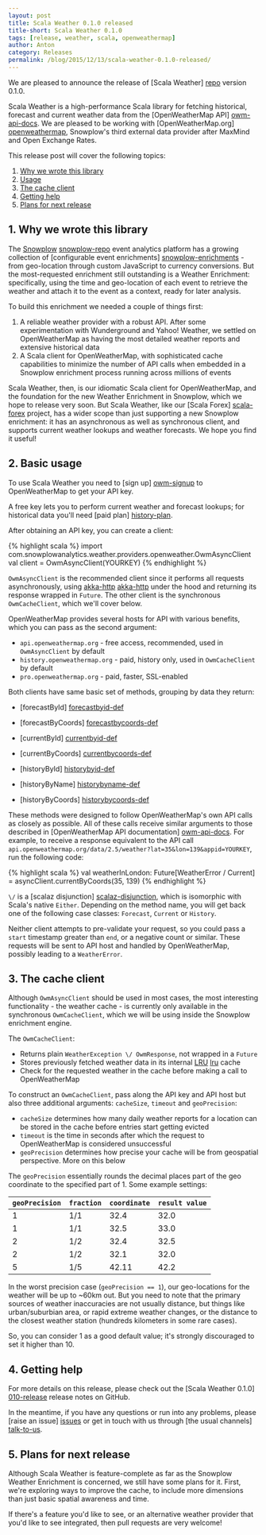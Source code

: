 ```yaml
---
layout: post
title: Scala Weather 0.1.0 released
title-short: Scala Weather 0.1.0
tags: [release, weather, scala, openweathermap]
author: Anton
category: Releases
permalink: /blog/2015/12/13/scala-weather-0.1.0-released/
---
```


We are pleased to announce the release of [Scala Weather] [repo] version 0.1.0.

Scala Weather is a high-performance Scala library for fetching historical, forecast and current weather data from the [OpenWeatherMap API] [owm-api-docs].
We are pleased to be working with [OpenWeatherMap.org] [openweathermap], Snowplow's third external data provider after MaxMind and Open Exchange Rates.

This release post will cover the following topics:

1. [Why we wrote this library](/blog/2015/12/13/scala-weather-0.1.0-released/#rationale)
2. [Usage](/blog/2015/12/13/scala-weather-0.1.0-released/#usage)
3. [The cache client](/blog/2015/12/13/scala-weather-0.1.0-released/#cache)
4. [Getting help](/blog/2015/12/13/scala-weather-0.1.0-released/#help)
5. [Plans for next release](/blog/2015/12/13/scala-weather-0.1.0-released/#roadmap)

<!--more-->

<h2 id="rationale">1. Why we wrote this library</h2>

The [Snowplow] [snowplow-repo] event analytics platform has a growing collection of [configurable event enrichments] [snowplow-enrichments] - from geo-location through custom JavaScript to currency conversions. But the most-requested enrichment still outstanding is a Weather Enrichment: specifically, using the time and geo-location of each event to retrieve the weather and attach it to the event as a context, ready for later analysis.

To build this enrichment we needed a couple of things first:

1. A reliable weather provider with a robust API. After some experimentation with Wunderground and Yahoo! Weather, we settled on OpenWeatherMap as having the most detailed weather reports and extensive historical data
2. A Scala client for OpenWeatherMap, with sophisticated cache capabilities to minimize the number of API calls when embedded in a Snowplow enrichment process running across millions of events

Scala Weather, then, is our idiomatic Scala client for OpenWeatherMap, and the foundation for the new Weather Enrichment in Snowplow, which we hope to release very soon. But Scala Weather, like our [Scala Forex] [scala-forex] project, has a wider scope than just supporting a new Snowplow enrichment: it has an asynchronous as well as synchronous client, and supports current weather lookups and weather forecasts. We hope you find it useful!

<h2 id="usage">2. Basic usage</h2>

To use Scala Weather you need to [sign up] [owm-signup] to OpenWeatherMap to get your API key.

A free key lets you to perform current weather and forecast lookups; for historical data you'll need [paid plan] [history-plan].

After obtaining an API key, you can create a client:

{% highlight scala %}
import com.snowplowanalytics.weather.providers.openweather.OwmAsyncClient
val client = OwmAsyncClient(YOURKEY)
{% endhighlight %}

`OwmAsyncClient` is the recommended client since it performs all requests asynchronously, using [akka-http] [akka-http] under the hood and returning its response wrapped in `Future`. The other client is the synchronous `OwmCacheClient`, which we'll cover below.

OpenWeatherMap provides several hosts for API with various benefits, which you can pass as the second argument:

+ `api.openweathermap.org` - free access, recommended, used in `OwmAsyncClient` by default
+ `history.openweathermap.org` - paid, history only, used in `OwmCacheClient` by default
+ `pro.openweathermap.org` - paid, faster, SSL-enabled

Both clients have same basic set of methods, grouping by data they return:

+ [forecastById] [forecastbyid-def]
+ [forecastByCoords] [forecastbycoords-def]

+ [currentById] [currentbyid-def]
+ [currentByCoords] [currentbycoords-def]

+ [historyById] [historybyid-def]
+ [historyByName] [historybyname-def]
+ [historyByCoords] [historybycoords-def]

These methods were designed to follow OpenWeatherMap's own API calls as closely as possible. All of these calls receive similar arguments to those described in [OpenWeatherMap API documentation] [owm-api-docs]. For example, to receive a response equivalent to the API call `api.openweathermap.org/data/2.5/weather?lat=35&lon=139&appid=YOURKEY`, run the following code:

{% highlight scala %}
val weatherInLondon: Future[WeatherError \/ Current] = asyncClient.currentByCoords(35, 139)
{% endhighlight %}

`\/` is a [scalaz disjunction] [scalaz-disjunction], which is isomorphic with Scala's native `Either`. Depending on the method name, you will get back one of the following case classes: `Forecast`, `Current` or `History`.

Neither client attempts to pre-validate your request, so you could pass a `start` timestamp greater than `end`, or a negative count or similar. These requests will be sent to API host and handled by OpenWeatherMap, possibly leading to a `WeatherError`.

<h2 id="cache">3. The cache client</h2>

Although `OwmAsyncClient` should be used in most cases, the most interesting functionality - the weather cache - is currently only available in the synchronous `OwmCacheClient`, which we will be using inside the Snowplow enrichment engine.

The `OwmCacheClient`:

* Returns plain `WeatherException \/ OwmResponse`, not wrapped in a `Future`
* Stores previously fetched weather data in its internal [LRU] [lru] cache
* Check for the requested weather in the cache before making a call to OpenWeatherMap

To construct an `OwmCacheClient`, pass along the API key and API host but also three additional arguments: `cacheSize`, `timeout` and `geoPrecision`:

* `cacheSize` determines how many daily weather reports for a location can be stored in the cache before entries start getting evicted
* `timeout` is the time in seconds after which the request to OpenWeatherMap is considered unsuccessful
* `geoPrecision` determines how precise your cache will be from geospatial perspective. More on this below

The `geoPrecision` essentially rounds the decimal places part of the geo coordinate to the specified part of 1. Some example settings:

|  `geoPrecision` |  `fraction` |  `coordinate` |  `result value` |
|:----------------|:------------|:--------------|:----------------|
|  1              |  1/1        |  32.4         |  32.0           |
|  1              |  1/1        |  32.5         |  33.0           |
|  2              |  1/2        |  32.4         |  32.5           |
|  2              |  1/2        |  32.1         |  32.0           |
|  5              |  1/5        |  42.11        |  42.2           |

In the worst precision case (`geoPrecision == 1`), our geo-locations for the weather will be up to ~60km out. But you need to note that the primary sources of weather inaccuracies are not usually distance, but things like urban/suburbian area, or rapid extreme weather changes, or the distance to the closest weather station (hundreds kilometers in some rare cases).

So, you can consider 1 as a good default value; it's strongly discouraged to set it higher than 10.

<h2 id="help">4. Getting help</h2>

For more details on this release, please check out the [Scala Weather 0.1.0] [010-release] release notes on GitHub.

In the meantime, if you have any questions or run into any problems, please [raise an issue] [issues] or get in touch with us through [the usual channels] [talk-to-us].

<h2 id="roadmap">5. Plans for next release</h2>

Although Scala Weather is feature-complete as far as the Snowplow Weather Enrichment is concerned, we still have some plans for it. First, we're exploring ways to improve the cache, to include more dimensions than just basic spatial awareness and time.

If there's a feature you'd like to see, or an alternative weather provider that you'd like to see integrated, then pull requests are very welcome!

[snowplow-repo]: https://github.com/snowplow/snowplow
[snowplow-enrichments]: https://github.com/snowplow/snowplow/wiki/Configurable-enrichments

[historybyid-def]: https://github.com/snowplow/scala-weather/blob/5b22a89ed3ba04598caf7ebf75491a21adf11b28/src/main/scala/com.snowplowanalytics/weather/providers/openweather/Client.scala#L49-L70
[historybyname-def]: https://github.com/snowplow/scala-weather/blob/5b22a89ed3ba04598caf7ebf75491a21adf11b28/src/main/scala/com.snowplowanalytics/weather/providers/openweather/Client.scala#L72-L96
[historybycoords-def]: https://github.com/snowplow/scala-weather/blob/5b22a89ed3ba04598caf7ebf75491a21adf11b28/src/main/scala/com.snowplowanalytics/weather/providers/openweather/Client.scala#L98-L125
[currentbyid-def]: https://github.com/snowplow/scala-weather/blob/5b22a89ed3ba04598caf7ebf75491a21adf11b28/src/main/scala/com.snowplowanalytics/weather/providers/openweather/Client.scala#L147-L155
[currentbycoords-def]: https://github.com/snowplow/scala-weather/blob/5b22a89ed3ba04598caf7ebf75491a21adf11b28/src/main/scala/com.snowplowanalytics/weather/providers/openweather/Client.scala#L157-L166
[forecastbyid-def]: https://github.com/snowplow/scala-weather/blob/5b22a89ed3ba04598caf7ebf75491a21adf11b28/src/main/scala/com.snowplowanalytics/weather/providers/openweather/Client.scala#L127-L135
[forecastbycoords-def]: https://github.com/snowplow/scala-weather/blob/5b22a89ed3ba04598caf7ebf75491a21adf11b28/src/main/scala/com.snowplowanalytics/weather/providers/openweather/Client.scala#L137-L145

[scala-forex]: https://github.com/snowplow/scala-forex

[openweathermap]: http://openweathermap.org/
[owm-api-docs]: http://openweathermap.org/api
[history-plan]: http://openweathermap.org/price
[owm-signup]: http://home.openweathermap.org/users/sign_up

[lru]: https://en.wikipedia.org/wiki/Cache_algorithms#LRU
[scalaz-disjunction]: http://docs.typelevel.org/api/scalaz/stable/7.0.0/doc/scalaz/$bslash$div$minus.html
[akka-http]: http://doc.akka.io/docs/akka-stream-and-http-experimental/1.0/scala.html

[010-release]: http://github.com/snowplow/scala-weather/releases/tag/0.1.0
[issues]: http://github.com/snowplow/scala-weather/issues
[repo]: http://github.com/snowplow/scala-weather

[talk-to-us]: https://github.com/snowplow/snowplow/wiki/Talk-to-us
[snowplow]: http://snowplowanalytics.com
